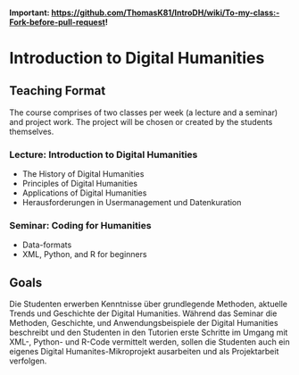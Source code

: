 #### Important: https://github.com/ThomasK81/IntroDH/wiki/To-my-class:-Fork-before-pull-request!

# Introduction to Digital Humanities

## Teaching Format

The course comprises of two classes per week (a lecture and a seminar) and project work. The project will be chosen or created by the students themselves.

### Lecture: Introduction to Digital Humanities 
- The History of Digital Humanities
- Principles of Digital Humanities
- Applications of Digital Humanities
- Herausforderungen in Usermanagement und Datenkuration

### Seminar: Coding for Humanities
- Data-formats
- XML, Python, and R for beginners


## Goals

Die Studenten erwerben Kenntnisse über grundlegende Methoden, aktuelle Trends und Geschichte der Digital Humanities. Während das Seminar die Methoden, Geschichte, und Anwendungsbeispiele der Digital Humanities beschreibt und den Studenten in den Tutorien erste Schritte im Umgang mit XML-, Python- und R-Code vermittelt werden, sollen die Studenten auch ein eigenes Digital Humanites-Mikroprojekt ausarbeiten und als Projektarbeit verfolgen.

